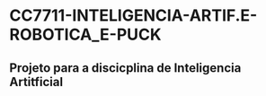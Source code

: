 # CC7711-INTELIGENCIA-ARTIF.E-ROBOTICA_E-PUCK

## Projeto para a discicplina de Inteligencia Artitficial
